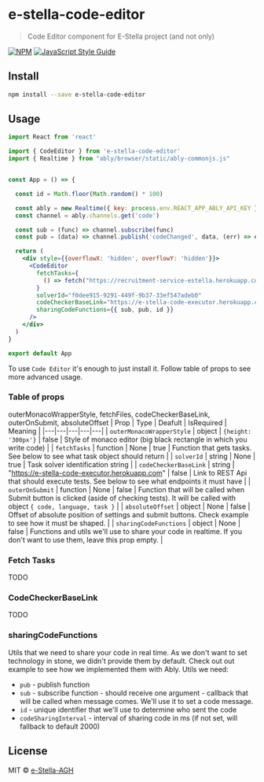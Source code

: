 # e-stella-code-editor

> Code Editor component for E-Stella project (and not only)

[![NPM](https://img.shields.io/npm/v/e-stella-code-editor.svg)](https://www.npmjs.com/package/e-stella-code-editor) [![JavaScript Style Guide](https://img.shields.io/badge/code_style-standard-brightgreen.svg)](https://standardjs.com)

## Install

```bash
npm install --save e-stella-code-editor
```

## Usage

```jsx
import React from 'react'

import { CodeEditor } from 'e-stella-code-editor'
import { Realtime } from "ably/browser/static/ably-commonjs.js"


const App = () => {

  const id = Math.floor(Math.random() * 100)

  const ably = new Realtime({ key: process.env.REACT_APP_ABLY_API_KEY })
  const channel = ably.channels.get('code')

  const sub = (func) => channel.subscribe(func)
  const pub = (data) => channel.publish('codeChanged', data, (err) => err ? console.log(err) : console.log(''))

  return (
    <div style={{overflowX: 'hidden', overflowY: 'hidden'}}>
      <CodeEditor
        fetchTasks={
          () => fetch("https://recruitment-service-estella.herokuapp.com/api/tasks?process=16").then(response => response.json())
        }
        solverId="f0dee915-9291-449f-9b37-33ef547adeb0"
        codeCheckerBaseLink="https://e-stella-code-executor.herokuapp.com"
        sharingCodeFunctions={{ sub, pub, id }}
      />
    </div>
  )
}

export default App
```

To use `Code Editor` it's enough to just install it. Follow table of props to see more advanced usage.

### Table of props
outerMonacoWrapperStyle,
  fetchFiles,
  codeCheckerBaseLink,
  outerOnSubmit,
  absoluteOffset
| Prop  | Type  | Deafult | IsRequired  | Meaning |
|---|---|---|---|---|
| `outerMonacoWrapperStyle`  | object  | `{height: '300px'}`  | false  | Style of monaco editor (big black rectangle in which you write code)  |
| `fetchTasks`  | function  | None  | true  | Function that gets tasks. See below to see what task object should return  |
| `solverId`  | string  | None  | true  | Task solver identification string  |
| `codeCheckerBaseLink`  | string  | "https://e-stella-code-executor.herokuapp.com"  | false  | Link to REST Api that should execute tests. See below to see what endpoints it must have  |
| `outerOnSubmit`  | function  | None  | false  | Function that will be called when Submit button is clicked (aside of checking tests). It will be called with object `{ code, language, task }`  |
| `absoluteOffset`  | object  | None  | false  | Offset of absolute position of settings and submit buttons. Check example to see how it must be shaped.  |
| `sharingCodeFunctions`  | object  | None  | false  | Functions and utils we'll use to share your code in realtime. If you don't want to use them, leave this prop empty. |


### Fetch Tasks
TODO

### CodeCheckerBaseLink
TODO

### sharingCodeFunctions
Utils that we need to share your code in real time. As we don't want to set technology in stone, we didn't provide them by default. Check out
out example to see how we implemented them with Ably.
Utils we need:
* `pub` - publish function
* `sub` - subscribe function - should receive one argument - callback that will be called when message comes. We'll use it to set a code message.
* `id` - unique identifier that we'll use to determine who sent the code
* `codeSharingInterval` - interval of sharing code in ms (if not set, will fallback to default 2000)


## License

MIT © [e-Stella-AGH](https://github.com/e-Stella-AGH)
